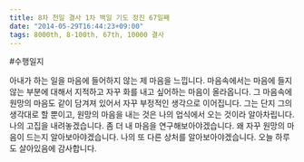 ```yaml
---
title: 8차 천일 결사 1차 백일 기도 정진 67일째
date: "2014-05-29T16:44:23+09:00"
tags: 8000th, 8-100th, 67th, 10000 결사
---
```


#수행일지

아내가 하는 일을 마음에 들어하지 않는 제 마음을 느낍니다. 마음속에서는 마음에 들지않는 부분에 대해서 지적하고 자꾸 화를 내고 싶어하는 마음이 올라옵니다. 그 마음속에 원망의 마음도 같이 담겨져 있어서 자꾸 부정적인 생각으로 이어집니다. 그는 단지 그의 생각대로 할 뿐이고, 원망의 마음을 내는 것은 나의 업식에서 오는 것이라 알아차립니다. 나의 고집을 내려놓겠습니다. 좀 더 내 마음을 연구해보아야겠습니다. 왜 자꾸 원망의 마음이 드는지 알아보아야겠습니다. 나의 또 다른 상처를 알아보아야겠습니다. 오늘 하루도 살아있음에 감사합니다.
